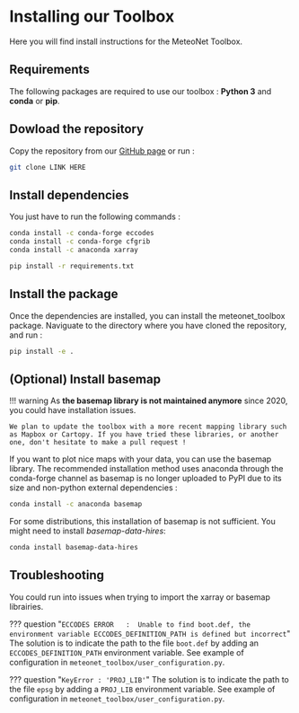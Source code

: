 # Installing our Toolbox

Here you will find install instructions for the MeteoNet Toolbox.

## Requirements

The following packages are required to use our toolbox : **Python 3** and **conda** or **pip**.

## Dowload the repository

Copy the repository from our [GitHub page](link) or run :

```sh
git clone LINK HERE
```

## Install dependencies

You just have to run the following commands :

```sh tab="Conda (Recommended)"
conda install -c conda-forge eccodes
conda install -c conda-forge cfgrib
conda install -c anaconda xarray
```

```sh tab="Pip"
pip install -r requirements.txt 
```

## Install the package

Once the dependencies are installed, you can install the meteonet_toolbox package. Naviguate to the directory where you have cloned the repository, and run :

```sh
pip install -e .
```

## (Optional) Install basemap 

!!! warning
    As **the basemap library is not maintained anymore** since 2020, you could have installation issues. 
    
    We plan to update the toolbox with a more recent mapping library such as Mapbox or Cartopy. If you have tried these libraries, or another one, don't hesitate to make a pull request !

If you want to plot nice maps with your data, you can use the basemap library. The recommended installation method uses anaconda through the conda-forge channel  as basemap is no longer uploaded to PyPI due to its size and non-python external dependencies :

```sh
conda install -c anaconda basemap
```

For some distributions, this installation of basemap is not sufficient. You might need to install *basemap-data-hires*:

```sh
conda install basemap-data-hires
```


## Troubleshooting

You could run into issues when trying to import the xarray or basemap librairies. 

??? question "```ECCODES ERROR   :  Unable to find boot.def, the environment variable ECCODES_DEFINITION_PATH is defined but incorrect```"
    The solution is to indicate the path to the file ```boot.def``` by adding an ```ECCODES_DEFINITION_PATH``` environment variable. See example of configuration in ```meteonet_toolbox/user_configuration.py```.

??? question "```KeyError : 'PROJ_LIB'```"
    The solution is to indicate the path to the file ```epsg``` by adding a ```PROJ_LIB``` environment variable. See example of configuration in ```meteonet_toolbox/user_configuration.py```.
